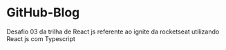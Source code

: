 # GitHub-Blog
Desafio 03 da trilha de React js referente ao ignite da rocketseat utilizando React js com Typescript
